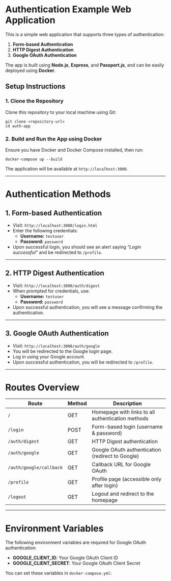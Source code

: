# **Authentication Example Web Application**

This is a simple web application that supports three types of authentication:

1. **Form-based Authentication**
2. **HTTP Digest Authentication**
3. **Google OAuth Authentication**

The app is built using **Node.js**, **Express**, and **Passport.js**, and can be easily deployed using **Docker**.

## **Setup Instructions**

### **1. Clone the Repository**

Clone this repository to your local machine using Git:

    git clone <repository-url>
    cd auth-app

### **2. Build and Run the App using Docker**
Ensure you have Docker and Docker Compose installed, then run:

    docker-compose up --build

The application will be available at `http://localhost:3000`.

---

# **Authentication Methods**

## **1. Form-based Authentication**

- Visit: `http://localhost:3000/login.html`  
- Enter the following credentials:  
  - **Username:** `testuser`  
  - **Password:** `password`  
- Upon successful login, you should see an alert saying _"Login successful"_ and be redirected to `/profile`.

---

## **2. HTTP Digest Authentication**

- Visit: `http://localhost:3000/auth/digest`  
- When prompted for credentials, use:  
  - **Username:** `testuser`  
  - **Password:** `password`  
- Upon successful authentication, you will see a message confirming the authentication.

---

## **3. Google OAuth Authentication**

- Visit: `http://localhost:3000/auth/google`  
- You will be redirected to the Google login page.  
- Log in using your Google account.  
- Upon successful authentication, you will be redirected to `/profile`.

---

# **Routes Overview**

| **Route**              | **Method** | **Description**                                   |
|------------------------|------------|---------------------------------------------------|
| `/`                    | GET        | Homepage with links to all authentication methods |
| `/login`               | POST       | Form-based login (username & password)            |
| `/auth/digest`         | GET        | HTTP Digest authentication                        |
| `/auth/google`         | GET        | Google OAuth authentication (redirect to Google)  |
| `/auth/google/callback`| GET        | Callback URL for Google OAuth                     |
| `/profile`             | GET        | Profile page (accessible only after login)        |
| `/logout`              | GET        | Logout and redirect to the homepage               |

---

# **Environment Variables**

The following environment variables are required for Google OAuth authentication:

- **GOOGLE_CLIENT_ID**: Your Google OAuth Client ID  
- **GOOGLE_CLIENT_SECRET**: Your Google OAuth Client Secret  

You can set these variables in `docker-compose.yml`: